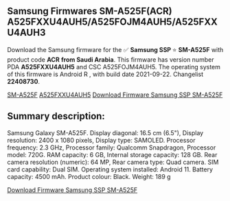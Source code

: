 <h2>Samsung Firmwares SM-A525F(ACR) A525FXXU4AUH5/A525FOJM4AUH5/A525FXXU4AUH3</h2>
Download the Samsung firmware for the ✅ <strong>Samsung SSP </strong> ⭐ <strong>SM-A525F</strong> with product code <strong>ACR</strong> <strong> from Saudi Arabia</strong>. This firmware has version number PDA <strong>A525FXXU4AUH5</strong> and CSC A525FOJM4AUH5. The operating system of this firmware is Android R , with build date 2021-09-22. Changelist <strong>22408730</strong>.


[SM-A525F](https://samfirm.shop/samsung/model/SM-A525F)
[A525FXXU4AUH5](https://samfirm.shop/samsung/pda/A525FXXU4AUH5)
[Download Firmware Samsung SSP SM-A525F](https://samfirm.shop/samsung/firmware/458171)
<h2>Summary description:</h2>
<p>Samsung Galaxy SM-A525F. Display diagonal: 16.5 cm (6.5"), Display resolution: 2400 x 1080 pixels, Display type: SAMOLED. Processor frequency: 2.3 GHz, Processor family: Qualcomm Snapdragon, Processor model: 720G. RAM capacity: 6 GB, Internal storage capacity: 128 GB. Rear camera resolution (numeric): 64 MP, Rear camera type: Quad camera. SIM card capability: Dual SIM. Operating system installed: Android 11. Battery capacity: 4500 mAh. Product colour: Black. Weight: 189 g</p>


[Download Firmware Samsung SSP SM-A525F](https://samfirm.shop/samsung/firmware/458171)
